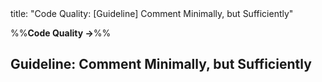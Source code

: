 <frontmatter>
title: "Code Quality: [Guideline] Comment Minimally, but Sufficiently"
</frontmatter>

<link rel="stylesheet" href="{{baseUrl}}/css/textbook.css">

<div class="website-content">

%%**Code Quality →**%%

## Guideline: Comment Minimally, but Sufficiently

<div id="main">

<include src="introduction/embed.md" boilerplate  />
<include src="basic/embed.md" boilerplate  />
<include src="intermediate/embed.md" boilerplate  />

</div>

</div>
